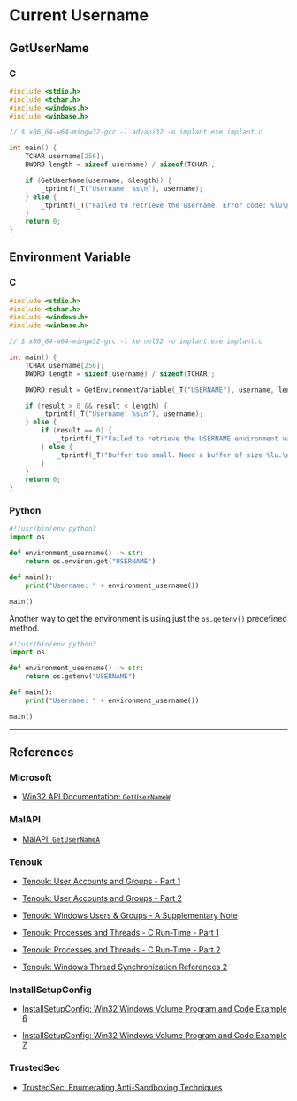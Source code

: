 # Current Username

## GetUserName

### C

```c
#include <stdio.h>
#include <tchar.h>
#include <windows.h>
#include <winbase.h>

// $ x86_64-w64-mingw32-gcc -l advapi32 -o implant.exe implant.c

int main() {
	TCHAR username[256];
	DWORD length = sizeof(username) / sizeof(TCHAR);

	if (GetUserName(username, &length)) {
		_tprintf(_T("Username: %s\n"), username);
	} else {
		_tprintf(_T("Failed to retrieve the username. Error code: %lu\n"), GetLastError());
	}
	return 0;
}
```

## Environment Variable

### C

```c
#include <stdio.h>
#include <tchar.h>
#include <windows.h>
#include <winbase.h>

// $ x86_64-w64-mingw32-gcc -l kernel32 -o implant.exe implant.c

int main() {
	TCHAR username[256];
	DWORD length = sizeof(username) / sizeof(TCHAR);

	DWORD result = GetEnvironmentVariable(_T("USERNAME"), username, length);

	if (result > 0 && result < length) {
		_tprintf(_T("Username: %s\n"), username);
	} else {
		if (result == 0) {
			_tprintf(_T("Failed to retrieve the USERNAME environment variable. Error code: %lu\n"), GetLastError());
		} else {
			_tprintf(_T("Buffer too small. Need a buffer of size %lu.\n"), result);
		}
	}
	return 0;
}
```

### Python

```python
#!/usr/bin/env python3
import os

def environment_username() -> str:
	return os.environ.get("USERNAME")

def main():
	print("Username: " + environment_username())

main()
```

Another way to get the environment is using just the `os.getenv()` predefined method.

```python
#!/usr/bin/env python3
import os

def environment_username() -> str:
	return os.getenv("USERNAME")

def main():
	print("Username: " + environment_username())

main()
```

---
## References

### Microsoft

- [Win32 API Documentation: `GetUserNameW`](https://learn.microsoft.com/en-us/windows/win32/api/winbase/nf-winbase-getusernamew)

### MalAPI

- [MalAPI: `GetUserNameA`](https://malapi.io/winapi/GetUserNameA)

### Tenouk

- [Tenouk: User Accounts and Groups - Part 1](https://www.tenouk.com/ModuleM.html)

- [Tenouk: User Accounts and Groups - Part 2](https://www.tenouk.com/ModuleM1.html)

- [Tenouk: Windows Users & Groups - A Supplementary Note](https://www.tenouk.com/cmnusrgrpsupp.html)

- [Tenouk: Processes and Threads - C Run-Time - Part 1](https://www.tenouk.com/ModuleR.html)

- [Tenouk: Processes and Threads - C Run-Time - Part 2](https://www.tenouk.com/ModuleR1.html)

- [Tenouk: Windows Thread Synchronization References 2](https://www.tenouk.com/crstufunction4.html)

### InstallSetupConfig

- [InstallSetupConfig:  Win32 Windows Volume Program and Code Example 6](https://www.installsetupconfig.com/win32programming/windowsvolumeapis1_5.html)

- [InstallSetupConfig: Win32 Windows Volume Program and Code Example 7](https://www.installsetupconfig.com/win32programming/windowsvolumeapis1_6.html)

### TrustedSec

- [TrustedSec: Enumerating Anti-Sandboxing Techniques](https://trustedsec.com/blog/enumerating-anti-sandboxing-techniques)